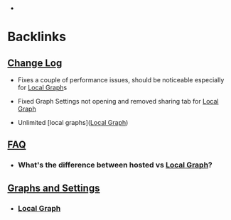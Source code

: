 - 

# Backlinks
## [Change Log](<Change Log.md>)
- Fixes a couple of performance issues, should be noticeable especially for [Local Graph](<Local Graph.md>)s

- Fixed Graph Settings not opening and removed sharing tab for [Local Graph](<Local Graph.md>)

- Unlimited [local graphs]([Local Graph](<Local Graph.md>))

## [FAQ](<FAQ.md>)
- ### **What's the difference between hosted vs** [Local Graph](<Local Graph.md>)?

## [Graphs and Settings](<Graphs and Settings.md>)
- ### [Local Graph](<Local Graph.md>)

